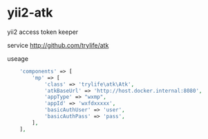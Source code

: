 # yii2-atk

yii2 access token keeper

service http://github.com/trylife/atk

useage 

```php
    'components' => [
        'mp' => [
            'class' => 'trylife\atk\Atk',
            'atkBaseUrl' => 'http://host.docker.internal:8080',
            'appType' => "wxmp",
            'appId' => 'wxfdxxxxx',
            'basicAuthUser' => 'user',
            'basicAuthPass' => 'pass',
        ],
    ],
```